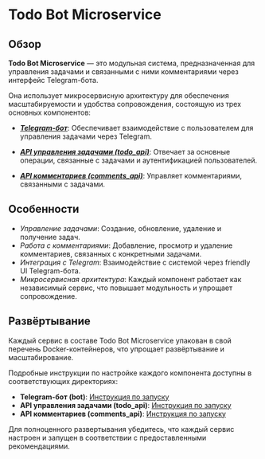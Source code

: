 # Todo Bot Microservice

## Обзор

**Todo Bot Microservice** — это модульная система, предназначенная для управления задачами 
и связанными с ними комментариями через интерфейс Telegram-бота. 

Она использует микросервисную архитектуру для обеспечения масштабируемости и удобства сопровождения, состоящую из трех основных компонентов:

* [**_Telegram-бот_**](https://github.com/Gricana/todo_bot_microservice/tree/main/bot): 
  Обеспечивает взаимодействие с пользователем для управления задачами через 
  Telegram.

* [**_API управления задачами (todo_api)_**](https://github.com/Gricana/todo_bot_microservice/tree/main/todo_api): 
  Отвечает за основные операции, связанные с задачами и аутентификацией пользователей.

* [**_API комментариев (comments_api)_**](https://github.com/Gricana/todo_bot_microservice/tree/main/comments_api): 
  Управляет комментариями, связанными с задачами.

## Особенности

* _Управление задачами_: Создание, обновление, удаление и получение задач.
* _Работа с комментариями_: Добавление, просмотр и удаление комментариев, связанных с конкретными задачами.
* _Интеграция с Telegram_: Взаимодействие с системой через friendly UI Telegram-бота.
* _Микросервисная архитектура_: Каждый компонент работает как независимый сервис, что повышает модульность и упрощает сопровождение.

## Развёртывание

Каждый сервис в составе Todo Bot Microservice упакован в свой перечень
Docker-контейнеров, что упрощает развёртывание и масштабирование. 

Подробные инструкции по настройке каждого компонента доступны в соответствующих директориях:

* **Telegram-бот (bot)**: [Инструкция по запуску](https://github.com/Gricana/todo_bot_microservice/tree/main/bot#%D0%B8%D0%BD%D1%81%D1%82%D1%80%D1%83%D0%BA%D1%86%D0%B8%D1%8F-%D0%BF%D0%BE-%D0%B7%D0%B0%D0%BF%D1%83%D1%81%D0%BA%D1%83)
* **API управления задачами (todo_api)**: [Инструкция по запуску](https://github.com/Gricana/todo_bot_microservice/tree/main/todo_api#%D0%B8%D0%BD%D1%81%D1%82%D1%80%D1%83%D0%BA%D1%86%D0%B8%D1%8F-%D0%BF%D0%BE-%D0%B7%D0%B0%D0%BF%D1%83%D1%81%D0%BA%D1%83)
* **API комментариев (comments_api)**: [Инструкция по запуску](https://github.com/Gricana/todo_bot_microservice/tree/main/comments_api#%D0%B8%D0%BD%D1%81%D1%82%D1%80%D1%83%D0%BA%D1%86%D0%B8%D1%8F-%D0%BF%D0%BE-%D0%B7%D0%B0%D0%BF%D1%83%D1%81%D0%BA%D1%83)

Для полноценного развертывания убедитесь, что каждый сервис настроен 
и запущен в соответствии с предоставленными рекомендациями.